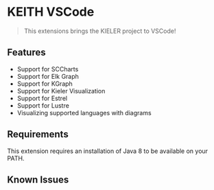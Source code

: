 # KEITH VSCode

> This extensions brings the KIELER project to VSCode!

## Features

- Support for SCCharts
- Support for Elk Graph
- Support for KGraph
- Support for Kieler Visualization
- Support for Estrel
- Support for Lustre
- Visualizing supported languages with diagrams

## Requirements

This extension requires an installation of Java 8 to be available on your PATH.

## Known Issues
